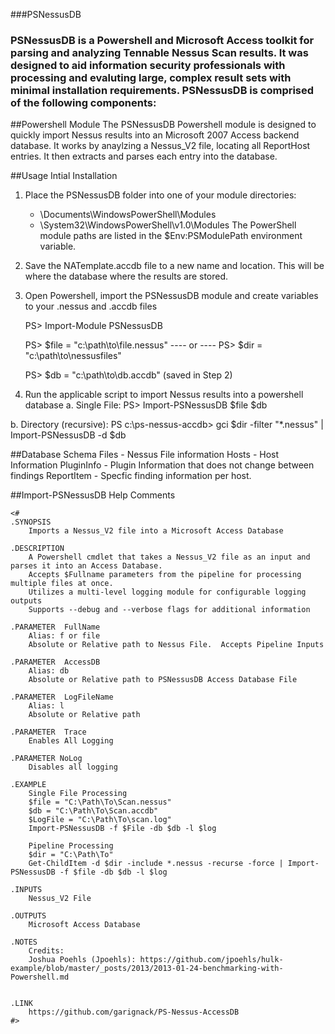 ###PSNessusDB
### PSNessusDB is a Powershell and Microsoft Access toolkit for parsing and analyzing Tennable Nessus Scan results.  It was designed to aid information security professionals with processing and evaluting large, complex result sets with minimal installation requirements.  PSNessusDB is comprised of the following components: 

##Powershell Module
The PSNessusDB Powershell module is designed to quickly import Nessus results into an Microsoft 2007 Access backend database.  It works by anaylzing a Nessus_V2 file, locating all ReportHost entries.  It then extracts and parses each entry into the database.
  
##Usage
Intial Installation

1. Place the PSNessusDB folder into one of your module directories: 
     - <UserDirectory>\Documents\WindowsPowerShell\Modules
	 - <WindowsDir>\System32\WindowsPowerShell\v1.0\Modules
   The PowerShell module paths are listed in the $Env:PSModulePath environment variable.
    
2. Save the NATemplate.accdb file to a new name and location.  This will be where the database where the results are stored. 

3. Open Powershell, import the PSNessusDB module and create variables to your .nessus and .accdb files 

   PS> Import-Module PSNessusDB

    PS> $file = "c:\path\to\file.nessus"
			---- or ---- 
    PS> $dir = "c:\path\to\nessusfiles"

   PS> $db = "c:\path\to\db.accdb" (saved in Step 2)

5. Run the applicable script to import Nessus results into a powershell database
  a. Single File: PS> Import-PSNessusDB $file $db
  
  b. Directory (recursive): PS c:\ps-nessus-accdb> gci $dir -filter "*.nessus" | Import-PSNessusDB -d $db

##Database Schema
Files - Nessus File information
Hosts - Host Information
PluginInfo - Plugin Information that does not change between findings
ReportItem - Specfic finding information per host.

##Import-PSNessusDB Help Comments

	<# 
	.SYNOPSIS
		Imports a Nessus_V2 file into a Microsoft Access Database

	.DESCRIPTION
		A Powershell cmdlet that takes a Nessus_V2 file as an input and parses it into an Access Database. 
		Accepts $Fullname parameters from the pipeline for processing multiple files at once.
		Utilizes a multi-level logging module for configurable logging outputs
		Supports --debug and --verbose flags for additional information		

	.PARAMETER  FullName
		Alias: f or file
		Absolute or Relative path to Nessus File.  Accepts Pipeline Inputs
	
	.PARAMETER  AccessDB
		Alias: db
		Absolute or Relative path to PSNessusDB Access Database File
		
	.PARAMETER  LogFileName
		Alias: l
		Absolute or Relative path
		
	.PARAMETER  Trace
		Enables All Logging
		
	.PARAMETER NoLog 
		Disables all logging
		
	.EXAMPLE
		Single File Processing
		$file = "C:\Path\To\Scan.nessus"
		$db = "C:\Path\To\Scan.accdb"
		$LogFile = "C:\Path\To\scan.log"
		Import-PSNessusDB -f $File -db $db -l $log  

		Pipeline Processing
		$dir = "C:\Path\To"
		Get-ChildItem -d $dir -include *.nessus -recurse -force | Import-PSNessusDB -f $file -db $db -l $log
		
	.INPUTS
		Nessus_V2 File

	.OUTPUTS
		Microsoft Access Database

	.NOTES
		Credits:
		Joshua Poehls (Jpoehls): https://github.com/jpoehls/hulk-example/blob/master/_posts/2013/2013-01-24-benchmarking-with-Powershell.md
		

	.LINK
		https://github.com/garignack/PS-Nessus-AccessDB
	#>